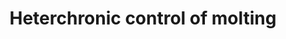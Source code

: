 ---
annotations:
- id: PW:0000004
  parent: regulatory pathway
  type: Pathway Ontology
  value: regulatory pathway
authors:
- Kyook
- MaintBot
- AlexanderPico
- UlasBabayigit
description: Under good conditions, C. elegans enters and exits four larval stages
  before becoming a fertile adult.  Each developmental stage is punctuated with a
  molt that entails the shedding of the larval cuticle and the generation of a completely
  new one. It has been shown that each cuticle is unique in its composition. Molting
  is a carefully timed process that needs to be coordinated with development, new
  cuticle synthesis, and cuticle shedding. Mutations in a set of genes called heterochronic
  genes regulates the timing development and the molts and result in precocious or
  retarded development of parts of the animals that aren't synchronized with the the
  animals' life stage.
last-edited: 2021-05-27
organisms:
- Caenorhabditis elegans
redirect_from:
- /index.php/Pathway:WP2357
- /instance/WP2357
revision: null
schema-jsonld:
- '@context': https://schema.org/
  '@id': https://wikipathways.github.io/pathways/WP2357.html
  '@type': Dataset
  creator:
    '@type': Organization
    name: WikiPathways
  description: Under good conditions, C. elegans enters and exits four larval stages
    before becoming a fertile adult.  Each developmental stage is punctuated with
    a molt that entails the shedding of the larval cuticle and the generation of a
    completely new one. It has been shown that each cuticle is unique in its composition.
    Molting is a carefully timed process that needs to be coordinated with development,
    new cuticle synthesis, and cuticle shedding. Mutations in a set of genes called
    heterochronic genes regulates the timing development and the molts and result
    in precocious or retarded development of parts of the animals that aren't synchronized
    with the the animals' life stage.
  keywords:
  - LIN-14
  - LIN-28
  - LIN-29
  - lin-4
  license: CC0
  name: Heterchronic control of molting
seo: CreativeWork
title: Heterchronic control of molting
wpid: WP2357
---